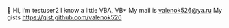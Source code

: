 👋 Hi, I’m testuser2
I know a little VBA, VB*
My mail is valenok526@ya.ru
My gists https://gist.github.com/valenok526
